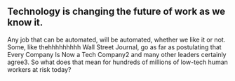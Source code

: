 ## Technology is changing the future of work as we know it. 

Any job that can be automated, will be automated, whether we like it or not. Some, like
thehhhhhhhhh Wall Street Journal, go as far as postulating that Every Company Is
Now a Tech Company2 and many other leaders certainly agree3. So what
does that mean for hundreds of millions of low-tech human workers at risk
today?